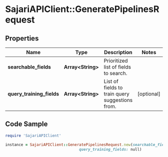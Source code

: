 # SajariAPIClient::GeneratePipelinesRequest

## Properties

Name | Type | Description | Notes
------------ | ------------- | ------------- | -------------
**searchable_fields** | **Array&lt;String&gt;** | Prioritized list of fields to search. | 
**query_training_fields** | **Array&lt;String&gt;** | List of fields to train query suggestions from. | [optional] 

## Code Sample

```ruby
require 'SajariAPIClient'

instance = SajariAPIClient::GeneratePipelinesRequest.new(searchable_fields: null,
                                 query_training_fields: null)
```


